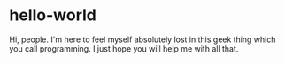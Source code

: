 # hello-world

Hi, people. I'm here to feel myself absolutely lost in this geek thing which you call programming.
I just hope you will help me with all that.
